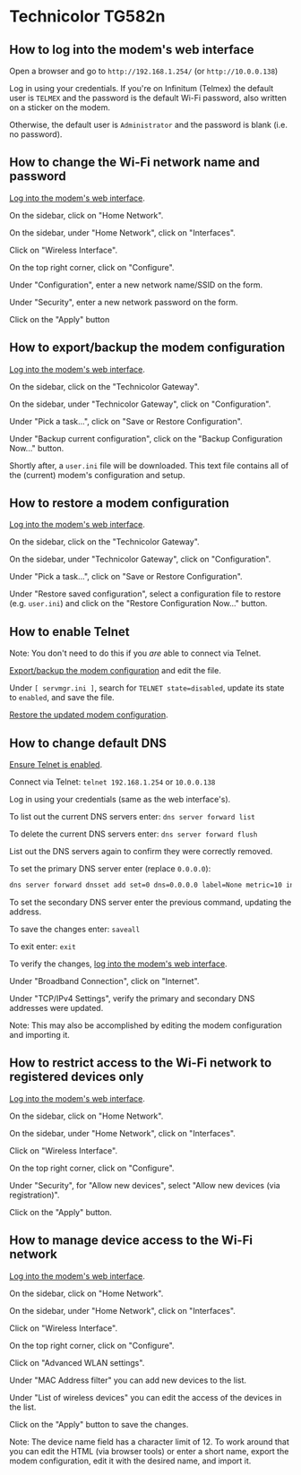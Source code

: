 # Technicolor TG582n

## How to log into the modem's web interface

Open a browser and go to `http://192.168.1.254/` (or `http://10.0.0.138`)

Log in using your credentials. If you're on Infinitum (Telmex) the default user is `TELMEX` and the password is the default Wi-Fi password, also written on a sticker on the modem.

Otherwise, the default user is `Administrator` and the password is blank (i.e. no password).

## How to change the Wi-Fi network name and password

[Log into the modem's web interface](#how-to-log-into-the-modems-web-interface).

On the sidebar, click on "Home Network".

On the sidebar, under "Home Network", click on "Interfaces".

Click on "Wireless Interface".

On the top right corner, click on "Configure".

Under "Configuration", enter a new network name/SSID on the form.

Under "Security", enter a new network password on the form.

Click on the "Apply" button

## How to export/backup the modem configuration

[Log into the modem's web interface](#how-to-log-into-the-modems-web-interface).

On the sidebar, click on the "Technicolor Gateway".

On the sidebar, under "Technicolor Gateway", click on "Configuration".

Under "Pick a task...", click on "Save or Restore Configuration".

Under "Backup current configuration", click on the "Backup Configuration Now..." button.

Shortly after, a `user.ini` file will be downloaded. This text file contains all of the (current) modem's configuration and setup.

## How to restore a modem configuration

[Log into the modem's web interface](#how-to-log-into-the-modems-web-interface).

On the sidebar, click on the "Technicolor Gateway".

On the sidebar, under "Technicolor Gateway", click on "Configuration".

Under "Pick a task...", click on "Save or Restore Configuration".

Under "Restore saved configuration", select a configuration file to restore (e.g. `user.ini`) and click on the "Restore Configuration Now..." button.

## How to enable Telnet

Note: You don't need to do this if you _are_ able to connect via Telnet.

[Export/backup the modem configuration](#how-to-exportbackup-the-modem-configuration) and edit the file.

Under `[ servmgr.ini ]`, search for `TELNET state=disabled`, update its state to `enabled`, and save the file.

[Restore the updated modem configuration](#how-to-restore-a-modem-configuration).

## How to change default DNS

[Ensure Telnet is enabled](#how-to-enable-telnet).

Connect via Telnet: `telnet 192.168.1.254` or `10.0.0.138`

Log in using your credentials (same as the web interface's).

To list out the current DNS servers enter: `dns server forward list`

To delete the current DNS servers enter: `dns server forward flush`

List out the DNS servers again to confirm they were correctly removed.

To set the primary DNS server enter (replace `0.0.0.0`):

```bash
dns server forward dnsset add set=0 dns=0.0.0.0 label=None metric=10 intf=Internet owner=PPP
```

To set the secondary DNS server enter the previous command, updating the address.

To save the changes enter: `saveall`

To exit enter: `exit`

To verify the changes, [log into the modem's web interface](#how-to-log-into-the-modems-web-interface).

Under "Broadband Connection", click on "Internet".

Under "TCP/IPv4 Settings", verify the primary and secondary DNS addresses were updated.

Note: This may also be accomplished by editing the modem configuration and importing it.

## How to restrict access to the Wi-Fi network to registered devices only

[Log into the modem's web interface](#how-to-log-into-the-modems-web-interface).

On the sidebar, click on "Home Network".

On the sidebar, under "Home Network", click on "Interfaces".

Click on "Wireless Interface".

On the top right corner, click on "Configure".

Under "Security", for "Allow new devices", select "Allow new devices (via registration)".

Click on the "Apply" button.

## How to manage device access to the Wi-Fi network

[Log into the modem's web interface](#how-to-log-into-the-modems-web-interface).

On the sidebar, click on "Home Network".

On the sidebar, under "Home Network", click on "Interfaces".

Click on "Wireless Interface".

On the top right corner, click on "Configure".

Click on "Advanced WLAN settings".

Under "MAC Address filter" you can add new devices to the list.

Under "List of wireless devices" you can edit the access of the devices in the list.

Click on the "Apply" button to save the changes.

Note: The device name field has a character limit of 12. To work around that you can edit the HTML (via browser tools) or enter a short name, export the modem configuration, edit it with the desired name, and import it.
